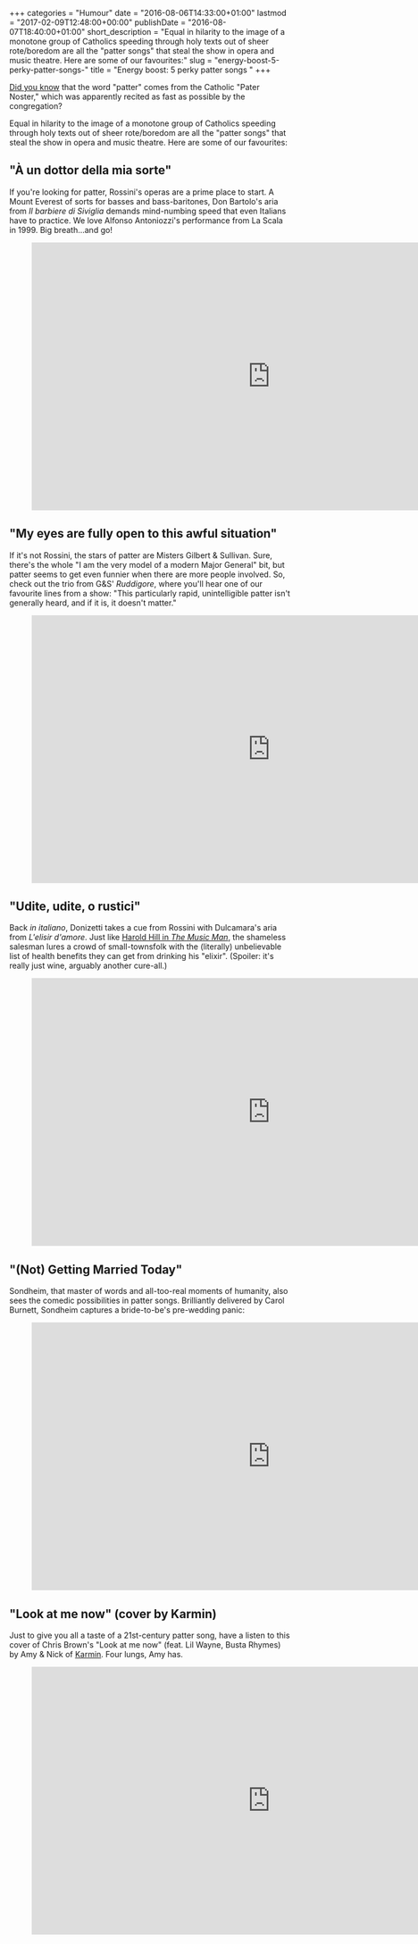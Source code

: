 +++
categories = "Humour"
date = "2016-08-06T14:33:00+01:00"
lastmod = "2017-02-09T12:48:00+00:00"
publishDate = "2016-08-07T18:40:00+01:00"
short_description = "Equal in hilarity to the image of a monotone group of Catholics speeding through holy texts out of sheer rote/boredom are all the \"patter songs\" that steal the show in opera and music theatre. Here are some of our favourites:"
slug = "energy-boost-5-perky-patter-songs-"
title = "Energy boost: 5 perky patter songs "
+++

[Did you know](https://en.wikipedia.org/wiki/Patter_song) that the word "patter" comes from the Catholic "Pater Noster," which was apparently recited as fast as possible by the congregation? 

Equal in hilarity to the image of a monotone group of Catholics speeding through holy texts out of sheer rote/boredom are all the "patter songs" that steal the show in opera and music theatre. Here are some of our favourites:

## "À un dottor della mia sorte"

If you're looking for patter, Rossini's operas are a prime place to start. A Mount Everest of sorts for basses and bass-baritones, Don Bartolo's aria from *Il barbiere di Siviglia* demands mind-numbing speed that even Italians have to practice. We love Alfonso Antoniozzi's performance from La Scala in 1999. Big breath...and go!

<figure data-type="video">
<iframe width="854" height="480" src="https://www.youtube.com/embed/JADwPeMsn8E?start=195" frameborder="0" allowfullscreen></iframe>
</figure>

## "My eyes are fully open to this awful situation"

If it's not Rossini, the stars of patter are Misters Gilbert & Sullivan. Sure, there's the whole "I am the very model of a modern Major General" bit, but patter seems to get even funnier when there are more people involved. So, check out the trio from G&S' *Ruddigore*, where you'll hear one of our favourite lines from a show: "This particularly rapid, unintelligible patter isn't generally heard, and if it is, it doesn't matter."

<figure data-type="video">
<iframe width="854" height="480" src="https://www.youtube.com/embed/zmBri9kvptE?start=6" frameborder="0" allowfullscreen></iframe>
</figure>

## "Udite, udite, o rustici"

Back *in italiano*, Donizetti takes a cue from Rossini with Dulcamara's aria from *L'elisir d'amore*. Just like [Harold Hill in *The Music Man*](https://www.google.co.uk/url?sa=t&rct=j&q=&esrc=s&source=web&cd=1&cad=rja&uact=8&ved=0ahUKEwi8iJnIgq3OAhXJAsAKHXsgCJcQyCkIITAA&url=https%3A%2F%2Fwww.youtube.com%2Fwatch%3Fv%3DLI_Oe-jtgdI&usg=AFQjCNGYi2ZqXQN-pXbJrnjg-AstSAkRxw&sig2=u0PZTYtcErc6uAp_4DiszA), the shameless salesman lures a crowd of small-townsfolk with  the (literally) unbelievable list of health benefits they can get from drinking his "elixir". (Spoiler: it's really just wine, arguably another cure-all.)

<figure data-type="video">
<iframe width="854" height="480" src="https://www.youtube.com/embed/EmGQQC0m1QU?start=180" frameborder="0" allowfullscreen></iframe>
</figure>

## "(Not) Getting Married Today"

Sondheim, that master of words and all-too-real moments of humanity, also sees the comedic possibilities in patter songs. Brilliantly delivered by Carol Burnett, Sondheim captures a bride-to-be's pre-wedding panic:

<figure data-type="video">
<iframe width="854" height="480" src="https://www.youtube.com/embed/6_1pcqmhvLE?start=67" frameborder="0" allowfullscreen></iframe>
</figure>

## "Look at me now" (cover by Karmin)

Just to give you all a taste of a 21st-century patter song, have a listen to this cover of Chris Brown's "Look at me now" (feat. Lil Wayne, Busta Rhymes) by Amy & Nick of [Karmin](http://www.karminmusic.com/). Four lungs, Amy has.

<figure data-type="video">
<iframe width="854" height="480" src="https://www.youtube.com/embed/khCokQt--l4?start=75" frameborder="0" allowfullscreen></iframe>
</figure>
